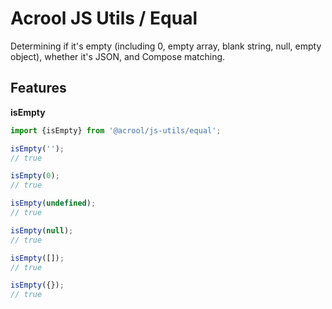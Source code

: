 # Acrool JS Utils / Equal

<p>
    Determining if it's empty (including 0, empty array, blank string, null, empty object), whether it's JSON, and Compose matching.
</p>


## Features

**isEmpty**

```ts
import {isEmpty} from '@acrool/js-utils/equal';

isEmpty('');
// true

isEmpty(0);
// true

isEmpty(undefined);
// true

isEmpty(null);
// true

isEmpty([]);
// true

isEmpty({});
// true
```

